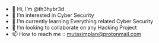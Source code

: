 - 👋 Hi, I’m @th3hybr3d
- 👀 I’m interested in Cyber Security
- 🌱 I’m currently learning Everything related Cyber Security
- 💞️ I’m looking to collaborate on any Hacking Project
- 📫 How to reach me :: mutasimplan@protonmail.com 

<!---
th3hybr3d/th3hybr3d is a ✨ special ✨ repository because its `README.md` (this file) appears on your GitHub profile.
You can click the Preview link to take a look at your changes.
--->
